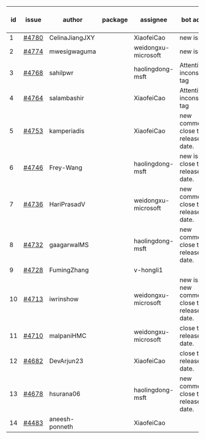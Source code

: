 | id | issue | author | package | assignee | bot advice | created date of issue | target release date | date from target |
| ------ | ------ | ------ | ------ | ------ | ------ | ------ | ------ | :-----: |
| 1 | [#4780](https://github.com/Azure/sdk-release-request/issues/4780) | CelinaJiangJXY |  | XiaofeiCao | new issue. | 11-22 | 12-22 |  |
| 2 | [#4774](https://github.com/Azure/sdk-release-request/issues/4774) | mwesigwaguma |  | weidongxu-microsoft | new issue. | 11-21 | 12-22 |  |
| 3 | [#4768](https://github.com/Azure/sdk-release-request/issues/4768) | sahilpwr |  | haolingdong-msft | Attention to inconsistent tag | 11-16 | 12-22 |  |
| 4 | [#4764](https://github.com/Azure/sdk-release-request/issues/4764) | salambashir |  | XiaofeiCao | Attention to inconsistent tag | 11-13 | 12-22 |  |
| 5 | [#4753](https://github.com/Azure/sdk-release-request/issues/4753) | kamperiadis |  | XiaofeiCao | new comment. close to release date.  | 11-10 | 11-24 | 0 |
| 6 | [#4746](https://github.com/Azure/sdk-release-request/issues/4746) | Frey-Wang |  | haolingdong-msft | new issue. close to release date.  | 11-09 | 11-24 | 0 |
| 7 | [#4736](https://github.com/Azure/sdk-release-request/issues/4736) | HariPrasadV |  | weidongxu-microsoft | new comment. close to release date.  | 11-08 | 11-24 | 0 |
| 8 | [#4732](https://github.com/Azure/sdk-release-request/issues/4732) | gaagarwalMS |  | haolingdong-msft | new comment. close to release date.  | 11-08 | 11-24 | 0 |
| 9 | [#4728](https://github.com/Azure/sdk-release-request/issues/4728) | FumingZhang |  | v-hongli1 |  | 11-08 |  | 0 |
| 10 | [#4713](https://github.com/Azure/sdk-release-request/issues/4713) | iwrinshow |  | weidongxu-microsoft | new issue. new comment. close to release date.  | 11-06 | 11-24 | 0 |
| 11 | [#4710](https://github.com/Azure/sdk-release-request/issues/4710) | malpaniHMC |  | weidongxu-microsoft | close to release date.  | 11-03 | 11-24 | 0 |
| 12 | [#4682](https://github.com/Azure/sdk-release-request/issues/4682) | DevArjun23 |  | XiaofeiCao | close to release date.  | 10-24 | 11-24 | 0 |
| 13 | [#4678](https://github.com/Azure/sdk-release-request/issues/4678) | hsurana06 |  | haolingdong-msft | new comment. close to release date.  | 10-23 | 11-24 | 0 |
| 14 | [#4483](https://github.com/Azure/sdk-release-request/issues/4483) | aneesh-ponneth |  | XiaofeiCao |  | 08-31 | 09-22 |  |
